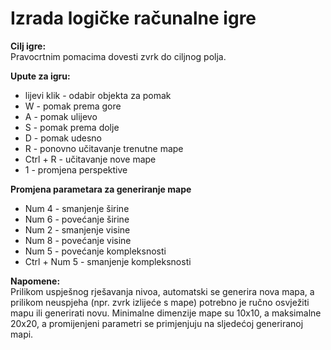 # **Izrada logičke računalne igre**

**Cilj igre:**\
  Pravocrtnim pomacima dovesti zvrk do ciljnog polja.

**Upute za igru:**
<ul>
  <li>lijevi klik - odabir objekta za pomak</li>
  <li>W - pomak prema gore</li>
  <li>A - pomak ulijevo</li>
  <li>S - pomak prema dolje</li>
  <li>D - pomak udesno</li>
  <li>R - ponovno učitavanje trenutne mape</li>
  <li>Ctrl + R - učitavanje nove mape</li>
  <li>1 - promjena perspektive</li>
</ul>

**Promjena parametara za generiranje mape**
<ul>
  <li>Num 4 - smanjenje širine</li>
  <li>Num 6 - povećanje širine</li>
  <li>Num 2 - smanjenje visine</li>
  <li>Num 8 - povećanje visine</li>
  <li>Num 5 - povećanje kompleksnosti</li>
  <li>Ctrl + Num 5 - smanjenje kompleksnosti</li>
</ul>

**Napomene:**\
  Prilikom uspješnog rješavanja nivoa, automatski se generira nova mapa, a prilikom neuspjeha (npr. zvrk izlijeće s mape) potrebno je ručno osvježiti mapu ili generirati novu.
  Minimalne dimenzije mape su 10x10, a maksimalne 20x20, a promijenjeni parametri se primjenjuju na sljedećoj generiranoj mapi.
